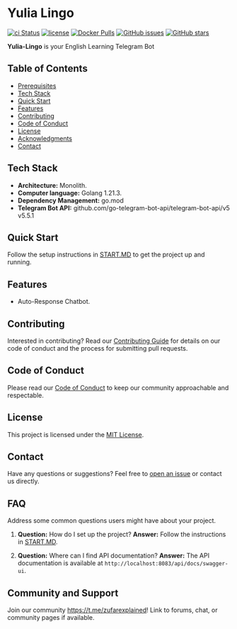 # Yulia Lingo

[![ci Status](https://github.com/Sunagatov/Iced-Latte/actions/workflows/dev-branch-pr-deployment-pipeline.yml/badge.svg)](https://github.com/Sunagatov/Iced-Latte/actions)
[![license](https://img.shields.io/badge/license-MIT-blue.svg)](https://github.com/danilqa/node-file-router/blob/main/LICENSE)
[![Docker Pulls](https://img.shields.io/docker/pulls/zufarexplainedit/yulia-lingo-backend.svg)](https://hub.docker.com/r/zufarexplainedit/yulia-lingo-backend/)
[![GitHub issues](https://img.shields.io/github/issues/Sunagatov/Yulia-Lingo)](https://github.com/Sunagatov/Yulia-Lingo/issues)
[![GitHub stars](https://img.shields.io/github/stars/Sunagatov/Yulia-Lingo)](https://github.com/Sunagatov/Yulia-Lingo/stargazers)

**Yulia-Lingo** is your English Learning Telegram Bot

## Table of Contents

- [Prerequisites](#prerequisites)
- [Tech Stack](#tech-stack)
- [Quick Start](#quick-start)
- [Features](#features)
- [Contributing](#contributing)
- [Code of Conduct](#code-of-conduct)
- [License](#license)
- [Acknowledgments](#acknowledgments)
- [Contact](#contact)

## Tech Stack

- **Architecture:** Monolith.
- **Computer language:** Golang 1.21.3.
- **Dependency Management:** go.mod
- **Telegram Bot API:** github.com/go-telegram-bot-api/telegram-bot-api/v5 v5.5.1

## Quick Start

Follow the setup instructions in [START.MD](START.md) to get the project up and running.

## Features
- Auto-Response Chatbot.

## Contributing

Interested in contributing? Read our [Contributing Guide](CONTRIBUTING.md) for details on our code of conduct and the process for submitting pull requests.

## Code of Conduct

Please read our [Code of Conduct](CODE_OF_CONDUCT.md) to keep our community approachable and respectable.

## License

This project is licensed under the [MIT License](LICENSE).

## Contact

Have any questions or suggestions? Feel free to [open an issue](https://github.com/Sunagatov/Iced-Latte/issues) or contact us directly.

## FAQ

Address some common questions users might have about your project.

1. **Question:** How do I set up the project?
   **Answer:** Follow the instructions in [START.MD](START.md).

2. **Question:** Where can I find API documentation?
   **Answer:** The API documentation is available at `http://localhost:8083/api/docs/swagger-ui`.

<!-- Add more FAQs as needed -->

## Community and Support

Join our community https://t.me/zufarexplained! Link to forums, chat, or community pages if available.
